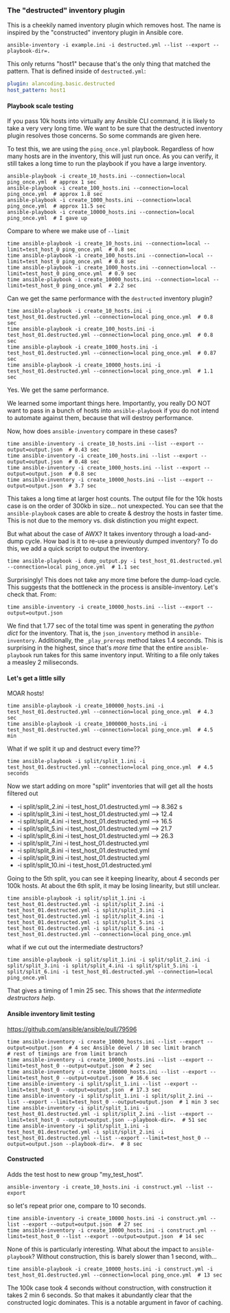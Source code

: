 ### The "destructed" inventory plugin

This is a cheekily named inventory plugin which removes host.
The name is inspired by the "constructed" inventory plugin in Ansible core.

```
ansible-inventory -i example.ini -i destructed.yml --list --export --playbook-dir=.
```

This only returns "host1" because that's the only thing that matched the pattern.
That is defined inside of `destructed.yml`:

```yaml
plugin: alancoding.basic.destructed
host_pattern: host1
```

#### Playbook scale testing

If you pass 10k hosts into virtually any Ansible CLI command, it is likely
to take a very very long time. We want to be sure that the destructed
inventory plugin resolves those concerns. So some commands are given here.

To test this, we are using the `ping_once.yml` playbook.
Regardless of how many hosts are in the inventory, this will just run once.
As you can verify, it still takes a long time to run the playbook if you have a large inventory.

```
ansible-playbook -i create_10_hosts.ini --connection=local ping_once.yml  # approx 1 sec
ansible-playbook -i create_100_hosts.ini --connection=local ping_once.yml  # approx 1.8 sec
ansible-playbook -i create_1000_hosts.ini --connection=local ping_once.yml  # approx 11.5 sec
ansible-playbook -i create_10000_hosts.ini --connection=local ping_once.yml  # I gave up
```

Compare to where we make use of `--limit`

```
time ansible-playbook -i create_10_hosts.ini --connection=local --limit=test_host_0 ping_once.yml  # 0.8 sec
time ansible-playbook -i create_100_hosts.ini --connection=local --limit=test_host_0 ping_once.yml  # 0.8 sec
time ansible-playbook -i create_1000_hosts.ini --connection=local --limit=test_host_0 ping_once.yml  # 0.9 sec
time ansible-playbook -i create_10000_hosts.ini --connection=local --limit=test_host_0 ping_once.yml  # 2.2 sec
```

Can we get the same performance with the `destructed` inventory plugin?

```
time ansible-playbook -i create_10_hosts.ini -i test_host_01.destructed.yml --connection=local ping_once.yml  # 0.8 sec
time ansible-playbook -i create_100_hosts.ini -i test_host_01.destructed.yml --connection=local ping_once.yml  # 0.8 sec
time ansible-playbook -i create_1000_hosts.ini -i test_host_01.destructed.yml --connection=local ping_once.yml  # 0.87 sec
time ansible-playbook -i create_10000_hosts.ini -i test_host_01.destructed.yml --connection=local ping_once.yml  # 1.1 sec
```

Yes. We get the same performance.

We learned some important things here.
Importantly, you really DO NOT want to pass in a bunch of hosts into `ansible-playbook`
if you do not intend to automate against them, because that will destroy performance.

Now, how does `ansible-inventory` compare in these cases?

```
time ansible-inventory -i create_10_hosts.ini --list --export --output=output.json  # 0.43 sec
time ansible-inventory -i create_100_hosts.ini --list --export --output=output.json  # 0.48 sec
time ansible-inventory -i create_1000_hosts.ini --list --export --output=output.json  # 0.8 sec
time ansible-inventory -i create_10000_hosts.ini --list --export --output=output.json  # 3.7 sec
```

This takes a long time at larger host counts.
The output file for the 10k hosts case is on the order of 300kb in size... not unexpected.
You can see that the `ansible-playbook` cases are able to create & destroy the hosts in faster time.
This is not due to the memory vs. disk distinction you might expect.

But what about the case of AWX? It takes inventory through a load-and-dump cycle.
How bad is it to re-use a previously dumped inventory?
To do this, we add a quick script to output the inventory.

```
time ansible-playbook -i dump_output.py -i test_host_01.destructed.yml --connection=local ping_once.yml  # 1.1 sec
```

Surprisingly! This does not take any more time before the dump-load cycle.
This suggests that the bottleneck in the process is ansible-inventory.
Let's check that. From:

```
time ansible-inventory -i create_10000_hosts.ini --list --export --output=output.json
```

We find that 1.77 sec of the total time was spent in generating the _python dict_ for the inventory.
That is, the `json_inventory` method in `ansible-inventory`.
Additionally, the `_play_prereqs` method takes 1.4 seconds.
This is surprising in the highest, since that's _more time_ that the entire `ansible-playbook`
run takes for this same inventory input.
Writing to a file only takes a measley 2 miliseconds.

#### Let's get a little silly

MOAR hosts!

```
time ansible-playbook -i create_100000_hosts.ini -i test_host_01.destructed.yml --connection=local ping_once.yml  # 4.3 sec
time ansible-playbook -i create_1000000_hosts.ini -i test_host_01.destructed.yml --connection=local ping_once.yml  # 4.5 min
```

What if we split it up and destruct every time??

```
time ansible-playbook -i split/split_1.ini -i test_host_01.destructed.yml --connection=local ping_once.yml  # 4.5 seconds
```

Now we start adding on more "split" inventories that will get all the hosts filtered out
 - -i split/split_2.ini -i test_host_01.destructed.yml --> 8.362 s
 - -i split/split_3.ini -i test_host_01.destructed.yml --> 12.4
 - -i split/split_4.ini -i test_host_01.destructed.yml --> 16.5
 - -i split/split_5.ini -i test_host_01.destructed.yml --> 21.7
 - -i split/split_6.ini -i test_host_01.destructed.yml --> 26.3
 - -i split/split_7.ini -i test_host_01.destructed.yml
 - -i split/split_8.ini -i test_host_01.destructed.yml
 - -i split/split_9.ini -i test_host_01.destructed.yml
 - -i split/split_10.ini -i test_host_01.destructed.yml

Going to the 5th split, you can see it keeping linearity, about 4 seconds per 100k hosts.
At about the 6th split, it may be losing linearity, but still unclear.

```
time ansible-playbook -i split/split_1.ini -i test_host_01.destructed.yml -i split/split_2.ini -i test_host_01.destructed.yml -i split/split_3.ini -i test_host_01.destructed.yml -i split/split_4.ini -i test_host_01.destructed.yml -i split/split_5.ini -i test_host_01.destructed.yml -i split/split_6.ini -i test_host_01.destructed.yml --connection=local ping_once.yml
```

what if we cut out the intermediate destructors?

```
time ansible-playbook -i split/split_1.ini -i split/split_2.ini -i split/split_3.ini -i split/split_4.ini -i split/split_5.ini -i split/split_6.ini -i test_host_01.destructed.yml --connection=local ping_once.yml
```

That gives a timing of 1 min 25 sec.
This shows that _the intermediate destructors help_.

#### Ansible inventory limit testing

https://github.com/ansible/ansible/pull/79596

```
time ansible-inventory -i create_10000_hosts.ini --list --export --output=output.json  # 4 sec Ansible devel / 10 sec limit branch
# rest of timings are from limit branch
time ansible-inventory -i create_10000_hosts.ini --list --export --limit=test_host_0 --output=output.json  # 2 sec
time ansible-inventory -i create_100000_hosts.ini --list --export --limit=test_host_0 --output=output.json  # 16.6 sec
time ansible-inventory -i split/split_1.ini --list --export --limit=test_host_0 --output=output.json  # 17.3 sec
time ansible-inventory -i split/split_1.ini -i split/split_2.ini --list --export --limit=test_host_0 --output=output.json  # 1 min 3 sec
time ansible-inventory -i split/split_1.ini -i test_host_01.destructed.yml -i split/split_2.ini --list --export --limit=test_host_0 --output=output.json --playbook-dir=.  # 51 sec
time ansible-inventory -i split/split_1.ini -i test_host_01.destructed.yml -i split/split_2.ini -i test_host_01.destructed.yml --list --export --limit=test_host_0 --output=output.json --playbook-dir=.  # 8 sec
```

#### Constructed

Adds the test host to new group "my_test_host".

```
ansible-inventory -i create_10_hosts.ini -i construct.yml --list --export
```

so let's repeat prior one, compare to 10 seconds.

```
time ansible-inventory -i create_10000_hosts.ini -i construct.yml --list --export --output=output.json  # 27 sec
time ansible-inventory -i create_10000_hosts.ini -i construct.yml --limit=test_host_0 --list --export --output=output.json  # 14 sec
```

None of this is particularly interesting.
What about the impact to `ansible-playbook`?
Without construction, this is barely slower than 1 second, with...

```
time ansible-playbook -i create_10000_hosts.ini -i construct.yml -i test_host_01.destructed.yml --connection=local ping_once.yml  # 13 sec
```

The 100k case took 4 seconds without construction, with construction it takes 2 min 6 seconds.
So that makes it abundantly clear that the constructed logic dominates.
This is a notable argument in favor of caching.

